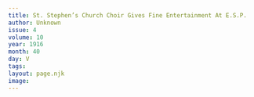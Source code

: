 ```yaml
---
title: St. Stephen’s Church Choir Gives Fine Entertainment At E.S.P.
author: Unknown
issue: 4
volume: 10
year: 1916
month: 40
day: V
tags:
layout: page.njk
image:
---
```




